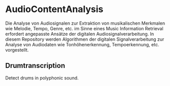 # AudioContentAnalysis
Die Analyse von Audiosignalen zur Extraktion von musikalischen Merkmalen wie Melodie, Tempo, Genre, etc. im Sinne eines Music Information Retrieval erfordert angepasste Ansätze der digitalen Audiosignalverarbeitung.
In diesem Repository werden Algorithmen der digitalen Signalverarbeitung zur Analyse von Audiodaten wie Tonhöhenerkennung, Tempoerkennung, etc. vorgestellt.


## Drumtranscription
Detect drums in polyphonic sound.